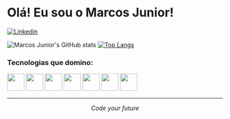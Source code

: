 # Olá! Eu sou o Marcos Junior!

[![Linkedin](https://img.shields.io/badge/LinkedIn-0077B5?style=for-the-badge&logo=linkedin&logoColor=white)](https://www.linkedin.com/in/marcos-antonio-087102274/)

![Marcos Junior's GitHub stats](https://github-readme-stats.vercel.app/api?username=marcosjunior00&show_icons=true&theme=dracula)
[![Top Langs](https://github-readme-stats.vercel.app/api/top-langs/?username=marcosjunior00&hide_progress=true&theme=dracula)](https://github.com/marcosjunior00/github-readme-stats)

### Tecnologias que domino:
<div style="display: inline-block;">
  <img src="https://cdn.jsdelivr.net/gh/devicons/devicon/icons/html5/html5-plain.svg" width="40px">
  <img src="https://cdn.jsdelivr.net/gh/devicons/devicon/icons/css3/css3-plain.svg" width="40px">
  <img src="https://cdn.jsdelivr.net/gh/devicons/devicon/icons/php/php-plain.svg" width="40px">
  <img src="https://cdn.jsdelivr.net/gh/devicons/devicon/icons/javascript/javascript-plain.svg" width="40px">
  <img src="https://cdn.jsdelivr.net/gh/devicons/devicon/icons/csharp/csharp-plain.svg" width="40px">
  <img src="https://cdn.jsdelivr.net/gh/devicons/devicon/icons/python/python-plain.svg" width="40px">
  <img src="https://cdn.jsdelivr.net/gh/devicons/devicon/icons/bootstrap/bootstrap-plain.svg" width="40px">
</div>

<hr>

<p style="text-align: center;"><em>Code your future</em></p>
